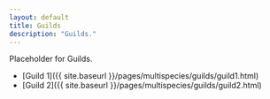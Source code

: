 ```yaml
---
layout: default
title: Guilds
description: "Guilds."
---
```


Placeholder for Guilds.

* [Guild 1]({{ site.baseurl }}/pages/multispecies/guilds/guild1.html)
* [Guild 2]({{ site.baseurl }}/pages/multispecies/guilds/guild2.html)

